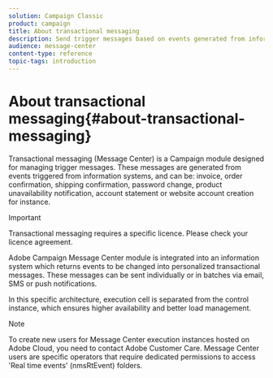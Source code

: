 ```yaml
---
solution: Campaign Classic
product: campaign
title: About transactional messaging
description: Send trigger messages based on events generated from information systems. 
audience: message-center
content-type: reference
topic-tags: introduction
---
```


# About transactional messaging{#about-transactional-messaging}

Transactional messaging (Message Center) is a Campaign module designed for managing trigger messages. These messages are generated from events triggered from information systems, and can be: invoice, order confirmation, shipping confirmation, password change, product unavailability notification, account statement or website account creation for instance.

>[!IMPORTANT]
>
>Transactional messaging requires a specific licence. Please check your licence agreement.

Adobe Campaign Message Center module is integrated into an information system which returns events to be changed into personalized transactional messages. These messages can be sent individually or in batches via email, SMS or push notifications.

In this specific architecture, execution cell is separated from the control instance, which ensures higher availability and better load management.

>[!NOTE]
>
>To create new users for Message Center execution instances hosted on Adobe Cloud, you need to contact Adobe Customer Care. Message Center users are specific operators that require dedicated permissions to access 'Real time events' (nmsRtEvent) folders.
